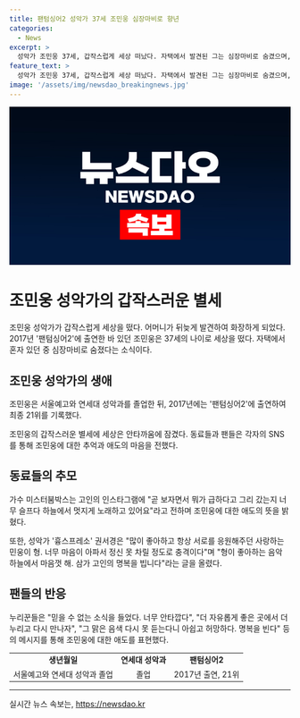```yaml
---
title: 팬텀싱어2 성악가 37세 조민웅 심장마비로 향년 
categories:
  - News
excerpt: >
  성악가 조민웅 37세, 갑작스럽게 세상 떠났다. 자택에서 발견된 그는 심장마비로 숨겼으며, 뒤늦게 발견돼 화장된 채 발견됐다. 팬텀싱어2 출연, 동료 추모 속 마음 아프다는 메시지가 이어졌다. 너무 급하게 떠나 아쉽다는 목소리가 함께 울려퍼졌다. 형편지처럼 쓴 글도 있었는데, 그의 순수한 음색을 기억하며 삼가 고인의 명복을 빌더라. 함께해온 추모와 사랑의 메시지가 여기저기 쏟아졌다.
feature_text: >
  성악가 조민웅 37세, 갑작스럽게 세상 떠났다. 자택에서 발견된 그는 심장마비로 숨겼으며, 뒤늦게 발견돼 화장된 채 발견됐다. 팬텀싱어2 출연, 동료 추모 속 마음 아프다는 메시지가 이어졌다. 너무 급하게 떠나 아쉽다는 목소리가 함께 울려퍼졌다. 형편지처럼 쓴 글도 있었는데, 그의 순수한 음색을 기억하며 삼가 고인의 명복을 빌더라. 함께해온 추모와 사랑의 메시지가 여기저기 쏟아졌다.
image: '/assets/img/newsdao_breakingnews.jpg'
---
```


<p><img src="/assets/img/newsdao_breakingnews.jpg" alt="ontimetimes 속보" /></p>

<h1>조민웅 성악가의 갑작스러운 별세</h1>

<p data-ke-size="size16">조민웅 성악가가 갑작스럽게 세상을 떴다. 어머니가 뒤늦게 발견하여 화장하게 되었다. 2017년 '팬텀싱어2'에 출연한 바 있던 조민웅은 37세의 나이로 세상을 떴다. 자택에서 혼자 있던 중 심장마비로 숨졌다는 소식이다.</p>

<h2 data-ke-size="size26">조민웅 성악가의 생애</h2>

<p data-ke-size="size16">조민웅은 서울예고와 연세대 성악과를 졸업한 뒤, 2017년에는 '팬텀싱어2'에 출연하여 최종 21위를 기록했다.</p>

<p data-ke-size="size16">조민웅의 갑작스러운 별세에 세상은 안타까움에 잠겼다. 동료들과 팬들은 각자의 SNS를 통해 조민웅에 대한 추억과 애도의 마음을 전했다.</p>

<h2 data-ke-size="size26">동료들의 추모</h2>

<p data-ke-size="size16">가수 미스터붐박스는 고인의 인스타그램에 "곧 보자면서 뭐가 급하다고 그리 갔는지 너무 슬프다 하늘에서 멋지게 노래하고 있어요"라고 전하며 조민웅에 대한 애도의 뜻을 밝혔다.</p>

<p data-ke-size="size16">또한, 성악가 '흉스프레소' 권서경은 "많이 좋아하고 항상 서로를 응원해주던 사랑하는 민웅이 형. 너무 마음이 아파서 정신 못 차릴 정도로 충격이다"며 "형이 좋아하는 음악 하늘에서 마음껏 해. 삼가 고인의 명복을 빕니다"라는 글을 올렸다.</p>

<h2 data-ke-size="size26">팬들의 반응</h2>

<p data-ke-size="size16">누리꾼들은 "믿을 수 없는 소식을 들었다. 너무 안타깝다", "더 자유롭게 좋은 곳에서 더 누리고 다시 만나자", "그 맑은 음색 다시 못 듣는다니 아쉽고 허망하다. 명복을 빈다" 등의 메시지를 통해 조민웅에 대한 애도를 표현했다.</p>

<table>
   <tbody>
      <tr>
         <td style="text-align: center; height: 17px;"><b>생년월일</b></td>
         <td style="text-align: center; height: 17px;"><b>연세대 성악과</b></td>
         <td style="text-align: center; height: 17px;"><b>팬텀싱어2</b></td>
      </tr>
      <tr>
         <td style="text-align: center; height: 17px;">서울예고와 연세대 성악과 졸업</td>
         <td style="text-align: center; height: 17px;">졸업</td>
         <td style="text-align: center; height: 17px;">2017년 출연, 21위</td>
      </tr>
   </tbody>
</table>

<hr>
실시간 뉴스 속보는, <a href="https://newsdao.kr" rel="dofollow">https://newsdao.kr</a>


